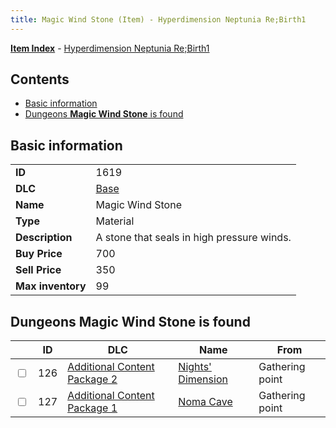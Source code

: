 ```yaml
---
title: Magic Wind Stone (Item) - Hyperdimension Neptunia Re;Birth1
---
```


[**Item Index**](/neptunia/rb1/item/index.html) - [Hyperdimension Neptunia Re;Birth1](/neptunia/rb1)

## Contents

- [Basic information](#basic-information)
- [Dungeons **Magic Wind Stone** is found](#dungeons-magic-wind-stone-is-found)

## Basic information

|   |   |
| -- | -- |
| **ID** | 1619 |
| **DLC** | [Base](/neptunia/rb1/dlc/1-base.html) |
| **Name** | Magic Wind Stone |
| **Type** | Material |
| **Description** | A stone that seals in high pressure winds. |
| **Buy Price** | 700 |
| **Sell Price** | 350 |
| **Max inventory** | 99 |


## Dungeons **Magic Wind Stone** is found

|    | ID | DLC | Name | From |
| -- | -- | --- | ---- | ---- |
| <input type="checkbox" id="rb1-dungeon-11-126" class="trackbox" /> | 126 | [Additional Content Package 2](/neptunia/rb1/dlc/11-pack2.html) | [Nights' Dimension](/neptunia/rb1/dungeon/11-126-nights-dimension.html) | Gathering point |
| <input type="checkbox" id="rb1-dungeon-10-127" class="trackbox" /> | 127 | [Additional Content Package 1](/neptunia/rb1/dlc/10-pack1.html) | [Noma Cave](/neptunia/rb1/dungeon/10-127-noma-cave.html) | Gathering point |

